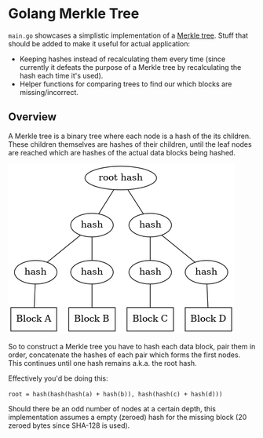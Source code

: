 # Golang Merkle Tree
`main.go` showcases a simplistic implementation of a [Merkle tree](https://en.wikipedia.org/wiki/Merkle_tree).
Stuff that should be added to make it useful for actual application:

* Keeping hashes instead of recalculating them every time
  (since currently it defeats the purpose of a Merkle tree by recalculating the hash each time it's used).
* Helper functions for comparing trees to find our which blocks are missing/incorrect.

## Overview
A Merkle tree is a binary tree where each node is a hash of the its children.
These children themselves are hashes of their children, until the leaf nodes are reached
which are hashes of the actual data blocks being hashed.

![](merkle_tree.png)

So to construct a Merkle tree you have to hash each data block, pair them in order, concatenate the hashes of
each pair which forms the first nodes. This continues until one hash remains a.k.a. the root hash.

Effectively you'd be doing this:

`root = hash(hash(hash(a) + hash(b)), hash(hash(c) + hash(d)))` 

Should there be an odd number of nodes at a certain depth, this implementation assumes a empty (zeroed) hash for the missing block (20 zeroed bytes since SHA-128 is used).